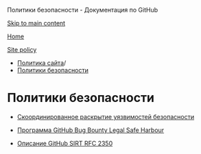 Политики безопасности - Документация по GitHub

[Skip to main content](#main-content)

[Home](/ru)

[Site policy](/ru/site-policy)

* [Политика сайта](/ru/site-policy)/
* [Политики безопасности](/ru/site-policy/security-policies)

Политики безопасности
==========

* [Скоординированное раскрытие уязвимостей безопасности](/ru/site-policy/security-policies/coordinated-disclosure-of-security-vulnerabilities)

* [Программа GitHub Bug Bounty Legal Safe Harbour](/ru/site-policy/security-policies/github-bug-bounty-program-legal-safe-harbor)

* [Описание GitHub SIRT RFC 2350](/ru/site-policy/security-policies/github-sirt-description-rfc-2350)
